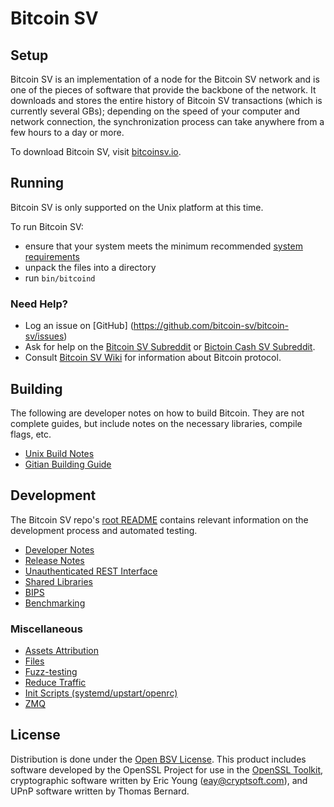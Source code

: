 Bitcoin SV
=====================

Setup
---------------------
Bitcoin SV is an implementation of a node for the Bitcoin SV network and is one of the pieces of software that provide 
the backbone of the network. It downloads and stores the entire history of Bitcoin SV transactions (which is currently 
several GBs); depending on the speed of your computer and network connection, the synchronization process can take 
anywhere from a few hours to a day or more.

To download Bitcoin SV, visit [bitcoinsv.io](https://bitcoinsv.io/).

Running
---------------------
Bitcoin SV is only supported on the Unix platform at this time.

To run Bitcoin SV:

* ensure that your system meets the minimum recommended [system requirements](https://bitcoinsv.io/2019/08/02/bitcoin-sv-node-system-requirements/)
* unpack the files into a directory
* run `bin/bitcoind`

### Need Help?

* Log an issue on [GitHub] (https://github.com/bitcoin-sv/bitcoin-sv/issues)
* Ask for help on the [Bitcoin SV Subreddit](https://www.reddit.com/r/bitcoinSV/) or
[Bictoin Cash SV Subreddit](https://www.reddit.com/r/bitcoincashSV/).
* Consult [Bitcoin SV Wiki](https://wiki.bitcoinsv.io/) for information about Bitcoin protocol.

Building
---------------------
The following are developer notes on how to build Bitcoin. They are not complete guides, but include notes on the 
necessary libraries, compile flags, etc.

- [Unix Build Notes](build-unix.md)
- [Gitian Building Guide](gitian-building.md)

Development
---------------------
The Bitcoin SV repo's [root README](/README.md) contains relevant information on the development process and automated 
testing.

- [Developer Notes](developer-notes.md)
- [Release Notes](release-notes.md)
- [Unauthenticated REST Interface](REST-interface.md)
- [Shared Libraries](shared-libraries.md)
- [BIPS](bips.md)
- [Benchmarking](benchmarking.md)

### Miscellaneous
- [Assets Attribution](assets-attribution.md)
- [Files](files.md)
- [Fuzz-testing](fuzzing.md)
- [Reduce Traffic](reduce-traffic.md)
- [Init Scripts (systemd/upstart/openrc)](init.md)
- [ZMQ](zmq.md)

License
---------------------
Distribution is done under the [Open BSV License](/LICENSE). This product includes software developed by the OpenSSL 
Project for use in the [OpenSSL Toolkit](https://www.openssl.org/), cryptographic software written by Eric Young 
([eay@cryptsoft.com](mailto:eay@cryptsoft.com)), and UPnP software written by Thomas Bernard.
